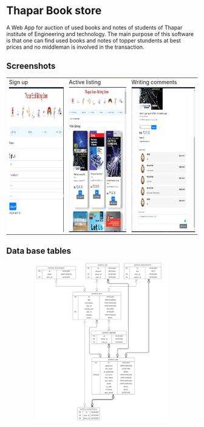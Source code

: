 
# Thapar Book store

A Web App for auction of used books and notes of students of Thapar institute of Engineering and technology.
The main purpose of this software is that one can find used books and notes of topper stundents at best prices and no middleman is involved in the
transaction. 
## Screenshots
<table>
  <tr>
    <td>Sign up </td>
     <td>Active listing</td>
     <td>Writing comments</td>
  </tr>
  <tr>
    <td><img src="https://github.com/Prince-hash-lab/Auction-Website-For-Books/blob/main/auctions/static/auctions/media/(F)%20UI%20and%20working%20snapshots/1%20sign%20up%20.png" width=310 height=380></td>
    <td><img src="https://github.com/Prince-hash-lab/Auction-Website-For-Books/blob/main/auctions/static/auctions/media/(F)%20UI%20and%20working%20snapshots/3.%20Active%20Listing.png" width=310 height=380></td>
    <td><img src="https://github.com/Prince-hash-lab/Auction-Website-For-Books/blob/main/auctions/static/auctions/media/(F)%20UI%20and%20working%20snapshots/8.%20writing%20comment%20.png" width=310 height=380></td>
  </tr>
 </table>

## Data base tables

<p align="center">
  <img src="https://github.com/Prince-hash-lab/Auction-Website-For-Books/blob/main/auctions/static/auctions/media/Database.jpg" width="350" title="Database table">
<!--   <img src="your_relative_path_here_number_2_large_name" width="350" alt="accessibility text"> -->
</p>


